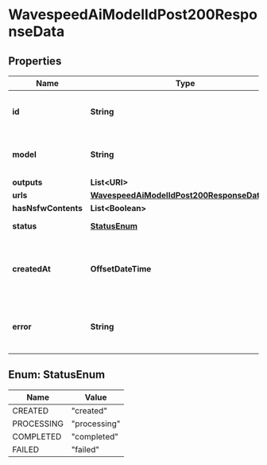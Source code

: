 

# WavespeedAiModelIdPost200ResponseData


## Properties

| Name | Type | Description | Notes |
|------------ | ------------- | ------------- | -------------|
|**id** | **String** | Unique identifier for the prediction |  [optional] |
|**model** | **String** | Model ID used for the prediction |  [optional] |
|**outputs** | **List&lt;URI&gt;** |  |  [optional] |
|**urls** | [**WavespeedAiModelIdPost200ResponseDataUrls**](WavespeedAiModelIdPost200ResponseDataUrls.md) |  |  [optional] |
|**hasNsfwContents** | **List&lt;Boolean&gt;** |  |  [optional] |
|**status** | [**StatusEnum**](#StatusEnum) | Status of the task |  [optional] |
|**createdAt** | **OffsetDateTime** | ISO timestamp of when the request was created |  [optional] |
|**error** | **String** | Error message (empty if no error occurred) |  [optional] |



## Enum: StatusEnum

| Name | Value |
|---- | -----|
| CREATED | &quot;created&quot; |
| PROCESSING | &quot;processing&quot; |
| COMPLETED | &quot;completed&quot; |
| FAILED | &quot;failed&quot; |



